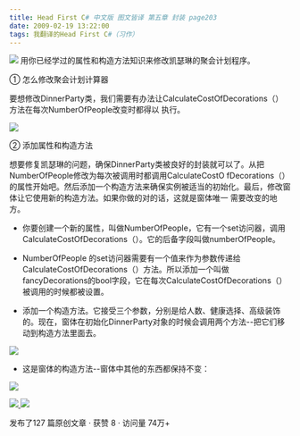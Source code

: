 ```yaml
---
title: Head First C# 中文版 图文皆译 第五章 封装 page203
date: 2009-02-19 13:22:00
tags: 我翻译的Head First C#（习作）
---
```

![](https://p-blog.csdn.net/images/p_blog_csdn_net/cuipengfei1/EntryImages/20090219/2009-02-19_12-43-26.jpg) 用你已经学过的属性和构造方法知识来修改凯瑟琳的聚会计划程序。

①  怎么修改聚会计划计算器

要想修改DinnerParty类，我们需要有办法让CalculateCostOfDecorations（）方法在每次NumberOfPeople改变时都得以
执行。

![](https://p-blog.csdn.net/images/p_blog_csdn_net/cuipengfei1/EntryImages/20090219/2009-02-19_12-49-44.jpg)

②  添加属性和构造方法

想要修复凯瑟琳的问题，确保DinnerParty类被良好的封装就可以了。从把NumberOfPeople修改为每次被调用时都调用CalculateCostO
fDecorations（）的属性开始吧。然后添加一个构造方法来确保实例被适当的初始化。最后，修改窗体让它使用新的构造方法。如果你做的对的话，这就是窗体唯一
需要改变的地方。

*  你要创建一个新的属性，叫做NumberOfPeople，它有一个set访问器，调用CalculateCostOfDecorations（）。它的后备字段叫做numberOfPeople。 

*  NumberOfPeople  的set访问器需要有一个值来作为参数传递给CalculateCostOfDecorations（）方法。所以添加一个叫做fancyDecorations的bool字段，它在每次CalculateCostOfDecorations（）被调用的时候都被设置。 

*  添加一个构造方法。它接受三个参数，分别是给人数、健康选择、高级装饰的。现在，窗体在初始化DinnerParty对象的时候会调用两个方法--把它们移动到构造方法里面去。 

![](https://p-blog.csdn.net/images/p_blog_csdn_net/cuipengfei1/EntryImages/20090219/2009-02-19_13-18-57.jpg)

*  这是窗体的构造方法--窗体中其他的东西都保持不变： 

![](https://p-blog.csdn.net/images/p_blog_csdn_net/cuipengfei1/EntryImages/20090219/2009-02-19_13-20-21.jpg)



[ ![](https://profile.csdnimg.cn/5/2/5/3_cuipengfei1)
![](https://g.csdnimg.cn/static/user-reg-year/1x/11.png)
](https://blog.csdn.net/cuipengfei1)



发布了127 篇原创文章  ·  获赞 8  ·  访问量 74万+

